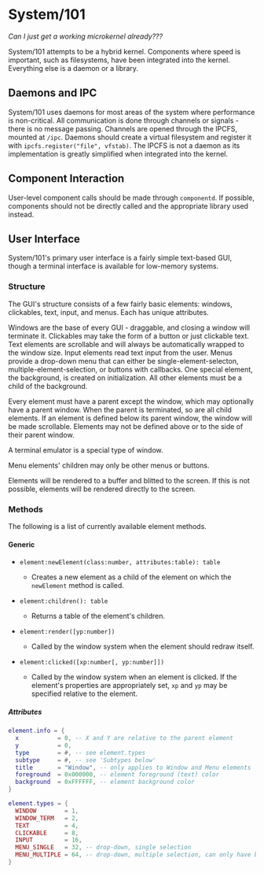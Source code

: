# System/101
*Can I just get a working microkernel already???*

System/101 attempts to be a hybrid kernel.  Components where speed is important, such as filesystems, have been integrated into the kernel.  Everything else is a daemon or a library.

## Daemons and IPC
System/101 uses daemons for most areas of the system where performance is non-critical.  All communication is done through channels or signals - there is no message passing.  Channels are opened through the IPCFS, mounted at `/ipc`.  Daemons should create a virtual filesystem and register it with `ipcfs.register("file", vfstab)`.  The IPCFS is not a daemon as its implementation is greatly simplified when integrated into the kernel.

## Component Interaction
User-level component calls should be made through `componentd`.  If possible, components should not be directly called and the appropriate library used instead.

## User Interface
System/101's primary user interface is a fairly simple text-based GUI, though a terminal interface is available for low-memory systems.

### Structure
The GUI's structure consists of a few fairly basic elements: windows, clickables, text, input, and menus.  Each has unique attributes.

Windows are the base of every GUI - draggable, and closing a window will terminate it.  Clickables may take the form of a button or just clickable text.  Text elements are scrollable and will always be automatically wrapped to the window size.  Input elements read text input from the user.  Menus provide a drop-down menu that can either be single-element-selecton, multiple-element-selection, or buttons with callbacks.  One special element, the background, is created on initialization.  All other elements must be a child of the background.

Every element must have a parent except the window, which may optionally have a parent window.  When the parent is terminated, so are all child elements.  If an element is defined below its parent window, the window will be made scrollable.  Elements may not be defined above or to the side of their parent window.

A terminal emulator is a special type of window.

Menu elements' children may only be other menus or buttons.

Elements will be rendered to a buffer and blitted to the screen.  If this is not possible, elements will be rendered directly to the screen.

### Methods
The following is a list of currently available element methods.

#### Generic
  - `element:newElement(class:number, attributes:table): table`
    - Creates a new element as a child of the element on which the `newElement` method is called.
 
  - `element:children(): table`
    - Returns a table of the element's children.

  - `element:render([yp:number])`
    - Called by the window system when the element should redraw itself.

  - `element:clicked([xp:number[, yp:number]])`
    - Called by the window system when an element is clicked.  If the element's properties are appropriately set, `xp` and `yp` may be specified relative to the element.

##### Attributes
```lua
element.info = {
  x           = 0, -- X and Y are relative to the parent element
  y           = 0,
  type        = #, -- see element.types
  subtype     = #, -- see 'Subtypes below'
  title       = "Window", -- only applies to Window and Menu elements
  foreground  = 0x000000, -- element foreground (text) color
  background  = 0xFFFFFF, -- element background color
}

element.types = {
  WINDOW        = 1,
  WINDOW_TERM   = 2,
  TEXT          = 4,
  CLICKABLE     = 8,
  INPUT         = 16,
  MENU_SINGLE   = 32, -- drop-down, single selection
  MENU_MULTIPLE = 64, -- drop-down, multiple selection, can only have button children
}
```
